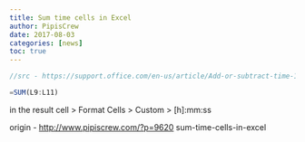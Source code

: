 ```yaml
---
title: Sum time cells in Excel
author: PipisCrew
date: 2017-08-03
categories: [news]
toc: true
---
```


```js
//src - https://support.office.com/en-us/article/Add-or-subtract-time-16aa6697-6d6e-49c1-8e2c-3398a7cad6ad

=SUM(L9:L11)
```

in the result cell > Format Cells > Custom > [h]:mm:ss

origin - http://www.pipiscrew.com/?p=9620 sum-time-cells-in-excel